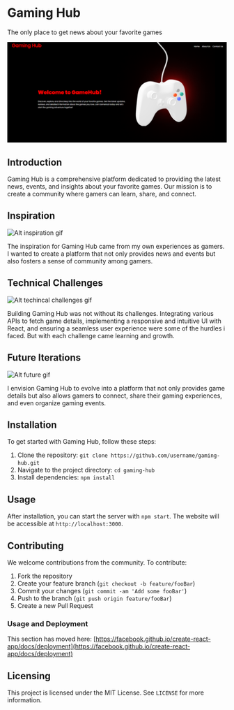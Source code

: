 
# Gaming Hub

The only place to get news about your favorite games

![Alt website](./src/assets/Screenshot%202023-11-06%20115452.png)


## Introduction
Gaming Hub is a comprehensive platform dedicated to providing the latest news, events, and insights about your favorite games. Our mission is to create a community where gamers can learn, share, and connect.


## Inspiration
![Alt inspiration gif](https://media.giphy.com/media/v1.Y2lkPTc5MGI3NjExMWRxcHVnbjFmMGszOHBmOTd2ZWE5dW93cHVhbXhxNmN4cnVzdzg4MyZlcD12MV9pbnRlcm5hbF9naWZfYnlfaWQmY3Q9Zw/XNjxWQjaBG8us/giphy.gif)

The inspiration for Gaming Hub came from my own experiences as gamers. I wanted to create a platform that not only provides news and events but also fosters a sense of community among gamers.

## Technical Challenges
![Alt techincal challenges gif](https://media.giphy.com/media/l2YWFxG9GxXk8A7w4/giphy.gif)

Building Gaming Hub was not without its challenges. Integrating various APIs to fetch game details, implementing a responsive and intuitive UI with React, and ensuring a seamless user experience were some of the hurdles i faced. But with each challenge came learning and growth.


## Future Iterations
![Alt future gif](https://media.giphy.com/media/v1.Y2lkPTc5MGI3NjExcDJ2enJkeG9vNnBqaWV4aDBjc3owdHpnb29venI4cHdoNWVwbXBxbiZlcD12MV9pbnRlcm5hbF9naWZfYnlfaWQmY3Q9Zw/YlQQYUIEAZ76o/giphy.gif)

I envision Gaming Hub to evolve into a platform that not only provides game details but also allows gamers to connect, share their gaming experiences, and even organize gaming events.


## Installation
To get started with Gaming Hub, follow these steps:
1. Clone the repository: `git clone https://github.com/username/gaming-hub.git`
2. Navigate to the project directory: `cd gaming-hub`
3. Install dependencies: `npm install`

## Usage
After installation, you can start the server with `npm start`. The website will be accessible at `http://localhost:3000`.


## Contributing
We welcome contributions from the community. To contribute:
1. Fork the repository
2. Create your feature branch (`git checkout -b feature/fooBar`)
3. Commit your changes (`git commit -am 'Add some fooBar'`)
4. Push to the branch (`git push origin feature/fooBar`)
5. Create a new Pull Request
### Usage and Deployment

This section has moved here: [https://facebook.github.io/create-react-app/docs/deployment](https://facebook.github.io/create-react-app/docs/deployment)


## Licensing
This project is licensed under the MIT License. See `LICENSE` for more information.